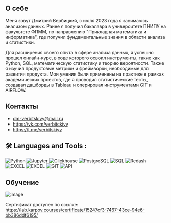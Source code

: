 ## О себе
Меня зовут Дмитрий Вербицкий, с июля 2023 года я занимаюсь анализом данных. Ранее я получил бакалавра в университете ПНИПУ на факультете ФПММ, по направлению "Прикладная математика и информатика", где получил фундаментальные знания в области анализа и статистики.

Для расширения своего опыта в сфере анализа данных, я успешно прошел онлайн-курс, в ходе которого освоил инструменты, такие как Python, SQL, математическую статистику и теорию вероятности. Также я изучил продуктовые метрики и фреймворки, необходимые для развития продукта. Мои умения были применены на практике в рамках академических проектов, где я проводил статистические тесты, создавал дашборды в Tableau и оперировал инструментами GIT и AIRFLOW.

## Контакты

- dm-verbitskiyy@mail.ru
- https://vk.com/verbitckiyy
- https://t.me/verbitskiyy

##  🛠️ Languages and Tools :  



![Python](https://img.shields.io/badge/-Python-FFF?style=for-the-badge&logo=python)
![Jupyter](https://img.shields.io/badge/-Jupyter_Notebook-FFF?style=for-the-badge&logo=Jupyter)
![Clickhouse](https://img.shields.io/badge/-Clickhouse-FFF?style=for-the-badge&logo=Clickhouse)
![PostgreSQL](https://img.shields.io/badge/-PostgreSQL-FFF?style=for-the-badge&logo=PostgreSQL)
![SQL](https://img.shields.io/badge/-SQL-00A4EF?style=for-the-badge&logo=SQL)
![Redash](https://img.shields.io/badge/-Redash-E44D26?style=for-the-badge&logo=Redash)
![EXCEL](https://img.shields.io/badge/-EXCEL-FF?style=for-the-badge&logo=EXCEL)
![EXCEL](https://img.shields.io/badge/-Google_Sheets-FFF?style=for-the-badge&logo=GoogleSheets)
![GIT](https://img.shields.io/badge/-GIT-FFF?style=for-the-badge&logo=GIT)
![API](https://img.shields.io/badge/-API-FF6600?style=for-the-badge&logo=API)

## Обучение

![image](https://github.com/dm-verbitskiyy/dm-verbitskiyy/assets/153438834/270fdbc2-268a-44fe-bac2-b976924dc041)


Сертификат доступен по ссылке: https://lab.karpov.courses/certificate/15247cf3-7467-43ce-94e6-bb386ddf6195/

